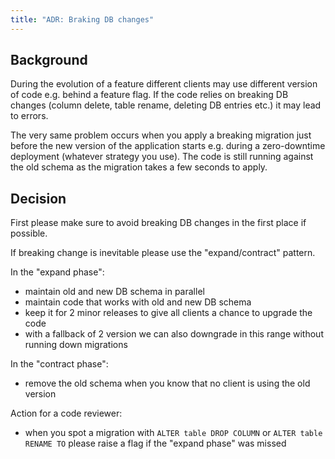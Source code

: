```yaml
---
title: "ADR: Braking DB changes"
---
```


## Background

During the evolution of a feature different clients may use different version of code e.g. behind a feature flag.
If the code relies on breaking DB changes (column delete, table rename, deleting DB entries etc.) it may lead to errors.

The very same problem occurs when you apply a breaking migration just before the new version of the application starts e.g. during a zero-downtime deployment (whatever strategy you use).
The code is still running against the old schema as the migration takes a few seconds to apply.

## Decision

First please make sure to avoid breaking DB changes in the first place if possible.

If breaking change is inevitable please use the "expand/contract" pattern. 

In the "expand phase":
* maintain old and new DB schema in parallel
* maintain code that works with old and new DB schema
* keep it for 2 minor releases to give all clients a chance to upgrade the code
* with a fallback of 2 version we can also downgrade in this range without running down migrations

In the "contract phase":
* remove the old schema when you know that no client is using the old version

Action for a code reviewer:
* when you spot a migration with `ALTER table DROP COLUMN` or `ALTER table RENAME TO` please raise a flag if the "expand phase" was missed
